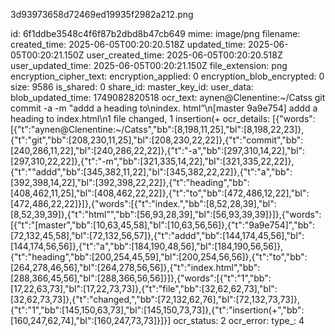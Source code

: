 3d93973658d72469ed19935f2982a212.png

id: 6f1ddbe3548c4f6f87b2dbd8b47cb649
mime: image/png
filename: 
created_time: 2025-06-05T00:20:20.518Z
updated_time: 2025-06-05T00:20:21.150Z
user_created_time: 2025-06-05T00:20:20.518Z
user_updated_time: 2025-06-05T00:20:21.150Z
file_extension: png
encryption_cipher_text: 
encryption_applied: 0
encryption_blob_encrypted: 0
size: 9586
is_shared: 0
share_id: 
master_key_id: 
user_data: 
blob_updated_time: 1749082820518
ocr_text: aynen@Clenentine:~/Catss git commit -a -m "addd a heading to\nindex. html”\n[master 9a9e754] addd a heading to index.html\n1 file changed, 1 insertion(+
ocr_details: [{"words":[{"t":"aynen@Clenentine:~/Catss","bb":[8,198,11,25],"bl":[8,198,22,23]},{"t":"git","bb":[208,230,11,25],"bl":[208,230,22,22]},{"t":"commit","bb":[240,286,11,22],"bl":[240,286,22,22]},{"t":"-a","bb":[297,310,14,22],"bl":[297,310,22,22]},{"t":"-m","bb":[321,335,14,22],"bl":[321,335,22,22]},{"t":"\"addd","bb":[345,382,11,22],"bl":[345,382,22,22]},{"t":"a","bb":[392,398,14,22],"bl":[392,398,22,22]},{"t":"heading","bb":[408,462,11,25],"bl":[408,462,22,22]},{"t":"to","bb":[472,486,12,22],"bl":[472,486,22,22]}]},{"words":[{"t":"index.","bb":[8,52,28,39],"bl":[8,52,39,39]},{"t":"html”","bb":[56,93,28,39],"bl":[56,93,39,39]}]},{"words":[{"t":"[master","bb":[10,63,45,58],"bl":[10,63,56,56]},{"t":"9a9e754]","bb":[72,132,45,58],"bl":[72,132,56,57]},{"t":"addd","bb":[144,174,45,56],"bl":[144,174,56,56]},{"t":"a","bb":[184,190,48,56],"bl":[184,190,56,56]},{"t":"heading","bb":[200,254,45,59],"bl":[200,254,56,56]},{"t":"to","bb":[264,278,46,56],"bl":[264,278,56,56]},{"t":"index.html","bb":[288,366,45,56],"bl":[288,366,56,56]}]},{"words":[{"t":"1","bb":[17,22,63,73],"bl":[17,22,73,73]},{"t":"file","bb":[32,62,62,73],"bl":[32,62,73,73]},{"t":"changed,","bb":[72,132,62,76],"bl":[72,132,73,73]},{"t":"1","bb":[145,150,63,73],"bl":[145,150,73,73]},{"t":"insertion(+","bb":[160,247,62,74],"bl":[160,247,73,73]}]}]
ocr_status: 2
ocr_error: 
type_: 4